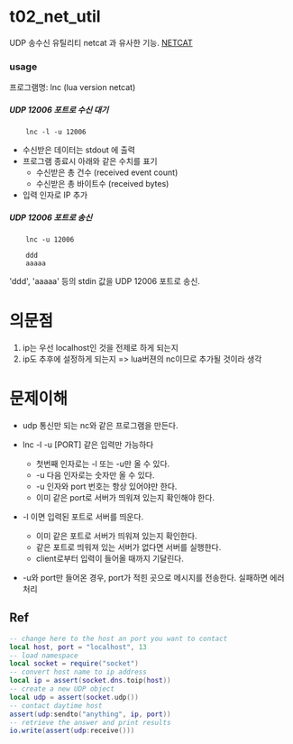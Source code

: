 # t02_net_util
UDP 송수신 유틸리티
netcat 과 유사한 기능. [NETCAT](https://ko.wikipedia.org/wiki/Netcat)

### usage
프로그램명:  lnc   (lua version netcat)

##### UDP 12006 포트로 수신 대기
```
    lnc -l -u 12006
```
- 수신받은 데이터는 stdout 에 출력
- 프로그램 종료시 아래와 같은 수치를 표기
    - 수신받은 총 건수 (received event count)
    - 수신받은 총 바이트수 (received bytes)
- 입력 인자로 IP 추가


##### UDP 12006 포트로 송신
```
    lnc -u 12006

    ddd
    aaaaa
```
'ddd', 'aaaaa' 등의 stdin 값을 UDP 12006 포트로 송신.

# 의문점
1. ip는 우선 localhost인 것을 전제로 하게 되는지
2. ip도 추후에 설정하게 되는지
=> lua버젼의 nc이므로 추가될 것이라 생각


# 문제이해
- udp 통신만 되는 nc와 같은 프로그램을 만든다.
- lnc -l -u [PORT] 같은 입력만 가능하다
  - 첫번째 인자로는 -l 또는 -u만 올 수 있다.
  - -u 다음 인자로는 숫자만 올 수 있다.
  - -u 인자와 port 번호는 항상 있어야만 한다.
  - 이미 같은 port로 서버가 띄워져 있는지 확인해야 한다.

- -l 이면 입력된 포트로 서버를 띄운다.
  - 이미 같은 포트로 서버가 띄워져 있는지 확인한다.
  - 같은 포트로 띄워져 있는 서버가 없다면 서버를 실행한다.
  - client로부터 입력이 들어올 때까지 기달린다.
- -u와 port만 들어온 경우,
   port가 적힌 곳으로 메시지를 전송한다.
   실패하면 에러 처리


## Ref
```Lua
-- change here to the host an port you want to contact
local host, port = "localhost", 13
-- load namespace
local socket = require("socket")
-- convert host name to ip address
local ip = assert(socket.dns.toip(host))
-- create a new UDP object
local udp = assert(socket.udp())
-- contact daytime host
assert(udp:sendto("anything", ip, port))
-- retrieve the answer and print results
io.write(assert(udp:receive()))
```